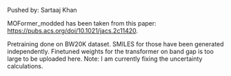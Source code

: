 Pushed by: Sartaaj Khan

MOFormer_modded has been taken from this paper: https://pubs.acs.org/doi/10.1021/jacs.2c11420.

Pretraining done on BW20K dataset. SMILES for those have been generated independently. Finetuned weights for the transformer on band gap is too large to be uploaded here. Note: I am currently fixing the uncertainty calculations.
